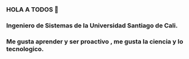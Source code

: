 ### HOLA A TODOS 👋
### Ingeniero de Sistemas de la Universidad Santiago de Cali.
### Me gusta aprender y ser proactivo , me gusta la ciencia y lo tecnologico.

<!--
**alejandro402/alejandro402** is a ✨ _special_ ✨ repository because its `README.md` (this file) appears on your GitHub profile.

Hola soy alejandro marin garcia ingenierio de sistemas , me gusta aprender y de la ciencia

- 🔭 I’m currently working on Universidad santiago de cali
- 🌱 I’m currently learning ...
- 👯 I’m looking to collaborate on ...
- 🤔 I’m looking for help with ...
- 💬 Ask me about ...
- 📫 How to reach me: ...
- 😄 Pronouns: ...
- ⚡ Fun fact: ...
-->
